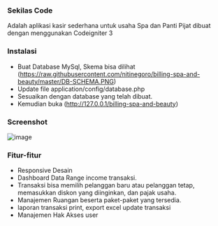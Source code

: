 ### Sekilas Code
Adalah aplikasi kasir sederhana untuk usaha Spa dan Panti Pijat dibuat dengan menggunakan Codeigniter 3
### Instalasi
- Buat Database MySql, Skema bisa dilihat (https://raw.githubusercontent.com/nitinegoro/billing-spa-and-beauty/master/DB-SCHEMA.PNG)
- Update file application/config/database.php 
- Sesuaikan dengan database yang telah dibuat.
- Kemudian buka (http://127.0.0.1/billing-spa-and-beauty)

### Screenshot
![image](https://raw.githubusercontent.com/6bebf810bfc366e7596fd5fc43c8cf/pos-jari-mas/master/Screenshot.PNG)

### Fitur-fitur
- Responsive Desain 
- Dashboard Data Range income transaksi.
- Transaksi bisa memilih pelanggan baru atau pelanggan tetap, memasukkan diskon yang diinginkan, dan pajak usaha.
- Manajemen Ruangan beserta paket-paket yang tersedia.
- laporan transaksi print, export excel update transaksi
- Manajemen Hak Akses user


